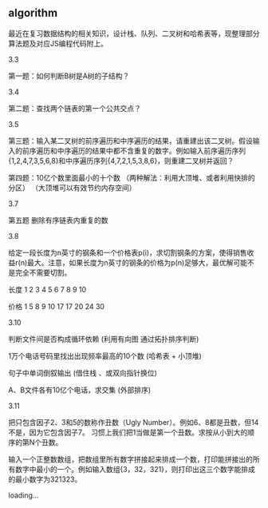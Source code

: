 ## algorithm

最近在复习数据结构的相关知识，设计栈、队列、二叉树和哈希表等，现整理部分算法题及对应JS编程代码附上。

3.3

第一题：如何判断B树是A树的子结构？

3.4 

第二题：查找两个链表的第一个公共交点？

3.5

第三题：输入某二叉树的前序遍历和中序遍历的结果，请重建出该二叉树。假设输入的前序遍历和中序遍历的结果中都不含重复的数字。例如输入前序遍历序列{1,2,4,7,3,5,6,8}和中序遍历序列{4,7,2,1,5,3,8,6}，则重建二叉树并返回？

第四题：10亿个数里面最小的十个数 
（两种解法：利用大顶堆、或者利用快排的分区）
（大顶堆可以有效节约内存空间）

3.7

第五题 删除有序链表内重复的数

3.8 

给定一段长度为n英寸的钢条和一个价格表p(i)，求切割钢条的方案，使得销售收益r(n)最大。注意，如果长度为n英寸的钢条的价格为p(n)足够大，最优解可能不是完全不需要切割。

长度 1 2 3 4  5  6  7  8  9 10

价格 1 5 8 9 10 17 17 20 24 30

3.10

判断文件间是否构成循环依赖 (利用有向图 通过拓扑排序判断)

1万个电话号码里找出出现频率最高的10个数 (哈希表 + 小顶堆)

句子中单词倒叙输出 (借住栈 、或双向指针换位)

A、B文件各有10亿个电话，求交集  (外部排序)

3.11

把只包含因子2、3和5的数称作丑数（Ugly Number）。例如6、8都是丑数，但14不是，因为它包含因子7。 习惯上我们把1当做是第一个丑数。求按从小到大的顺序的第N个丑数。

输入一个正整数数组，把数组里所有数字拼接起来排成一个数，打印能拼接出的所有数字中最小的一个。例如输入数组{3，32，321}，则打印出这三个数字能排成的最小数字为321323。


loading...


